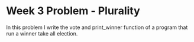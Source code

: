 # Week 3 Problem - Plurality

In this problem I write the vote and print_winner function of a program that run a 
winner take all election.